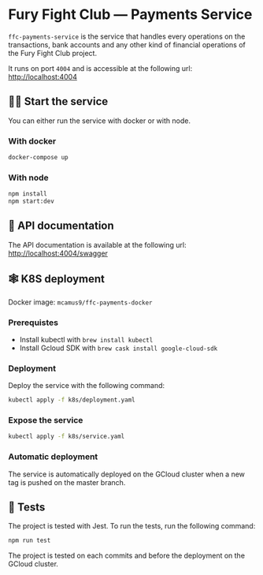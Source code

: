 # Fury Fight Club — Payments Service
`ffc-payments-service` is the service that handles every operations on the transactions, bank accounts and any other kind of financial operations of the Fury Fight Club project. 

It runs on port `4004` and is accessible at the following url: [http://localhost:4004](http://localhost:4004)


## 🏃‍♂️ Start the service

You can either run the service with docker or with node.

### With docker

```bash
docker-compose up
```

### With node

```bash
npm install
npm start:dev
```

## 📝 API documentation

The API documentation is available at the following url: [http://localhost:4004/swagger](http://localhost:4004/swagger)

## 🕸️ K8S deployment

Docker image: `mcamus9/ffc-payments-docker`


### Prerequistes
- Install kubectl with `brew install kubectl`
- Install Gcloud SDK with `brew cask install google-cloud-sdk`

### Deployment

Deploy the service with the following command:
```bash
kubectl apply -f k8s/deployment.yaml
```

### Expose the service
```bash
kubectl apply -f k8s/service.yaml
```

### Automatic deployment

The service is automatically deployed on the GCloud cluster when a new tag is pushed on the master branch.

## 🧪 Tests

The project is tested with Jest. To run the tests, run the following command:

```bash
npm run test
```

The project is tested on each commits and before the deployment on the GCloud cluster.